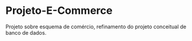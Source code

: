 # Projeto-E-Commerce
Projeto sobre esquema de comércio, refinamento do projeto conceitual de banco de dados.
